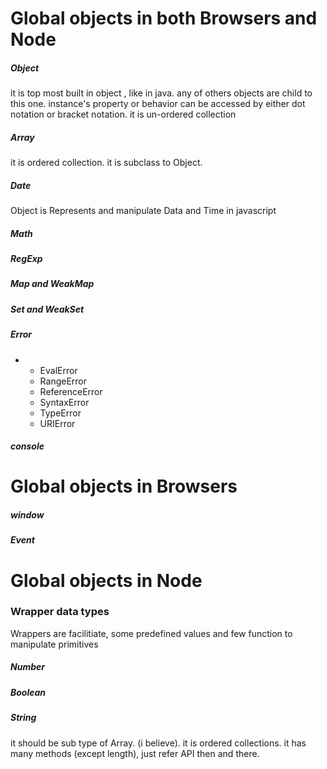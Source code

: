 # Global objects in both Browsers and Node

##### Object

it is top most built in object , like in java. any of others objects are child to this one. 
 instance's property or behavior can be accessed by either dot notation or bracket notation.
 it is un-ordered collection

##### Array

it is ordered collection.
it is subclass to Object.

##### Date

Object is Represents and manipulate Data and Time in javascript

##### Math

##### RegExp

##### Map and WeakMap

##### Set and WeakSet

##### Error

* * EvalError
  * RangeError
  * ReferenceError
  * SyntaxError
  * TypeError
  * URIError


##### console

# Global objects in Browsers

##### window

##### Event

# Global objects in  Node

### Wrapper data types

Wrappers are facilitiate, some predefined values and few function to manipulate primitives

##### Number

##### Boolean

##### String

it should be sub type of Array. \(i believe\). it is ordered collections. it has many methods \(except length\), just refer API then and there.

